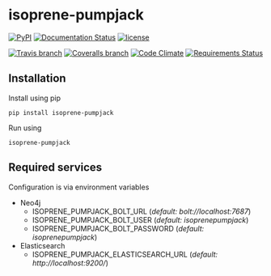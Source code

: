 # isoprene-pumpjack

[![PyPI](https://img.shields.io/pypi/pyversions/isoprene-pumpjack.svg)]()
[![Documentation Status](http://isoprene-pumpjack.readthedocs.io/en/master/?badge=master)]()
[![license](https://img.shields.io/github/license/tommilligan/isoprene-pumpjack.svg)]()

[![Travis branch](https://img.shields.io/travis/tommilligan/isoprene-pumpjack/develop.svg)]()
[![Coveralls branch](https://img.shields.io/coveralls/tommilligan/isoprene-pumpjack/develop.svg)]()
[![Code Climate](https://img.shields.io/codeclimate/github/tommilligan/isoprene-pumpjack.svg)]()
[![Requirements Status](https://requires.io/github/tommilligan/isoprene-pumpjack/requirements.svg?branch=develop)]()


## Installation

Install using pip
```
pip install isoprene-pumpjack
```

Run using
```
isoprene-pumpjack
```

## Required services

Configuration is via environment variables

* Neo4j
    * ISOPRENE_PUMPJACK_BOLT_URL (*default: bolt://localhost:7687*)
    * ISOPRENE_PUMPJACK_BOLT_USER (*default: isoprenepumpjack*)
    * ISOPRENE_PUMPJACK_BOLT_PASSWORD (*default: isoprenepumpjack*)
* Elasticsearch
    * ISOPRENE_PUMPJACK_ELASTICSEARCH_URL (*default: http://localhost:9200/*)
